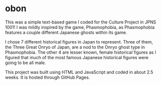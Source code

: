 # obon
This was a simple text-based game I coded for the Culture Project in JPNS 1001! I was mildly inspired by the game, Phasmophobia, as Phasmophobia features a couple different Japanese ghosts within its game. 

I chose 7 different historical figures in Japan to represent. Three of them, the Three Great Onryo of Japan, are a nod to the Onryo ghost type in Phasmophobia. The other 4 are lesser known, female historical figures as I figured that much of the most famous Japanese historical figures were going to be all male. 

This project was built using HTML and JavaScript and coded in about 2.5 weeks. It is hosted through GitHub Pages.
 
